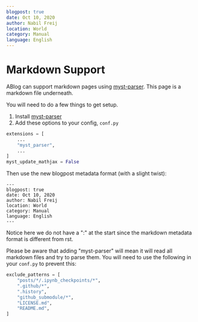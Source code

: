```yaml
---
blogpost: true
date: Oct 10, 2020
author: Nabil Freij
location: World
category: Manual
language: English
---
```


# Markdown Support

ABlog can support markdown pages using [myst-parser](https://pypi.org/project/myst-parser/).
This page is a markdown file underneath.

You will need to do a few things to get setup.

1. Install [myst-parser](https://pypi.org/project/myst-parser/)
2. Add these options to your config, ``conf.py``

```python
extensions = [
    ...
    "myst_parser",
    ...
]
myst_update_mathjax = False
```

Then use the new blogpost metadata format (with a slight twist):
```
---
blogpost: true
date: Oct 10, 2020
author: Nabil Freij
location: World
category: Manual
language: English
---
```

Notice here we do not have a ":" at the start since the markdown metadata format is different from rst.

Please be aware that adding "myst-parser" will mean it will read all markdown files and try to parse them.
You will need to use the following in your ``conf.py`` to prevent this:
```python
exclude_patterns = [
    "posts/*/.ipynb_checkpoints/*",
    ".github/*",
    ".history",
    "github_submodule/*",
    "LICENSE.md",
    "README.md",
]
```
